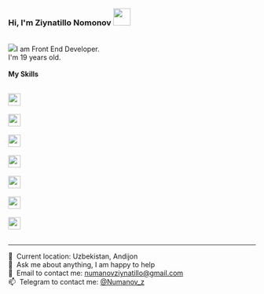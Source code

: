 ### Hi, I'm Ziynatillo Nomonov  <img src="https://media.giphy.com/media/hvRJCLFzcasrR4ia7z/giphy.gif" width="35px" >
<br />
<img src="https://media.giphy.com/media/hvRJCLFzcasrR4ia7z/giphy.gif"
<b>I am Front End Developer. </b> 
<br />
I'm 19 years old.
<br />
<br />
<b> My Skills </b>
<br /><br />
<code>
<img src="https://user-images.githubusercontent.com/99414057/169002515-a7c3280e-84e2-4dd7-a9bc-e73ab5a0713c.png" height="25px" >
</code> &nbsp;
<code>
<img src="https://pngset.com/images/css3-logo-css-logo-background-symbol-text-first-aid-tabletop-transparent-png-1301426.png" height="25px" >
</code> &nbsp;
<code>
<img src="https://www.pngkit.com/png/detail/377-3771972_sass.png" height="25px" >
</code> &nbsp;
<code>
<img src="https://upload.wikimedia.org/wikipedia/commons/thumb/b/b2/Bootstrap_logo.svg/512px-Bootstrap_logo.svg.png" height="25px" >
</code> &nbsp;
<code>
<img src="https://upload.wikimedia.org/wikipedia/commons/thumb/6/6a/JavaScript-logo.png/800px-JavaScript-logo.png" height="25px" >
</code> &nbsp;
<code>
<img src="https://forwww.com/wp-content/uploads/2017/03/jquery-icon.png" height="25px" >
</code> &nbsp;
<code>
<img src="https://www.pngfind.com/pngs/m/685-6854994_react-logo-no-background-hd-png-download.png" height="25px" >
</code> &nbsp;
<hr />
📍&nbsp; Current location: Uzbekistan, Andijon <br />
📄&nbsp; Ask me about anything, I am happy to help <br />
📩&nbsp; Email to contact me: <a target="_block" href="https://mail.google.com/mail/numanovziynatillo@gmail.com">numanovziynatillo@gmail.com<a/>  <br />
📫&nbsp; Telegram to contact me: <a target="_block" href="https://t.me/NuMaNoV_Z">@Numanov_z<a/>  <br />

